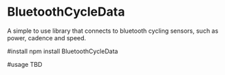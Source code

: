 # BluetoothCycleData
A simple to use library that connects to bluetooth cycling sensors, such as power, cadence and speed.

#install
npm install BluetoothCycleData

#usage
TBD
